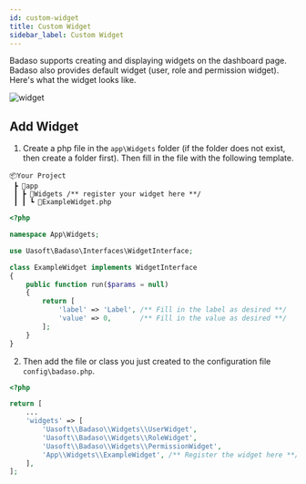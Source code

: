 ```yaml
---
id: custom-widget
title: Custom Widget
sidebar_label: Custom Widget
---
```


Badaso supports creating and displaying widgets on the dashboard page. Badaso also provides default widget (user, role and permission widget). Here's what the widget looks like.

![widget](assets/widget.png)

## Add Widget

1. Create a php file in the `app\Widgets` folder (if the folder does not exist, then create a folder first). Then fill in the file with the following template.

```
📦Your Project
 ┣ 📂app
 ┃ ┣ 📂Widgets /** register your widget here **/
 ┃ ┃ ┗ 📜ExampleWidget.php
```

<!--DOCUSAURUS_CODE_TABS-->
<!--PHP-->
```php
<?php

namespace App\Widgets;

use Uasoft\Badaso\Interfaces\WidgetInterface;

class ExampleWidget implements WidgetInterface
{
    public function run($params = null)
    {
        return [
            'label' => 'Label', /** Fill in the label as desired **/
            'value' => 0,       /** Fill in the value as desired **/
        ];
    }
}
```
<!--END_DOCUSAURUS_CODE_TABS-->

2. Then add the file or class you just created to the configuration file `config\badaso.php`.

<!--DOCUSAURUS_CODE_TABS-->
<!--PHP-->
```php
<?php

return [
    ...
    'widgets' => [
        'Uasoft\\Badaso\\Widgets\\UserWidget',
        'Uasoft\\Badaso\\Widgets\\RoleWidget',
        'Uasoft\\Badaso\\Widgets\\PermissionWidget',
        'App\\Widgets\\ExampleWidget', /** Register the widget here **/
    ],
];
```
<!--END_DOCUSAURUS_CODE_TABS-->